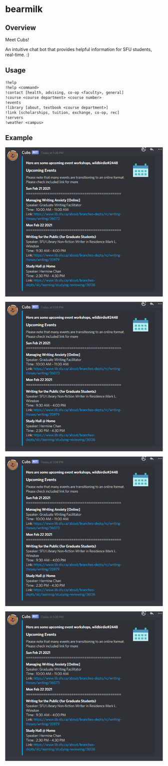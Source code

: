 # bearmilk

## Overview
Meet Cubs!

An intuitive chat bot that provides helpful information for SFU students, real-time. :)


## Usage

```
!help
!help <command>
!contact [health, advising, co-op <faculty>, general]
!course <course department> <course number>
!events
!library [about, textbook <course department>]
!link [scholarships, tuition, exchange, co-op, rec]
!servers
!weather <campus>
```



## Example

![events](https://github.com/dstrigoun/bearmilk/blob/main/resources/readme/events.png)


![events](https://github.com/dstrigoun/bearmilk/blob/main/resources/readme/events.png)


![events](https://github.com/dstrigoun/bearmilk/blob/main/resources/readme/events.png)


![events](https://github.com/dstrigoun/bearmilk/blob/main/resources/readme/events.png)


